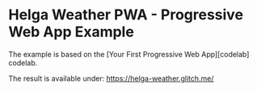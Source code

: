 # Helga Weather PWA - Progressive Web App Example

The example is based on the
[Your First Progressive Web App][codelab] codelab.


The result is available under:
https://helga-weather.glitch.me/
